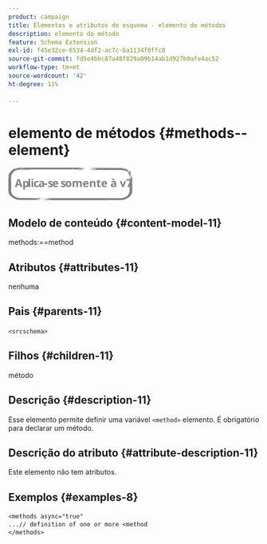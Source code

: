 ```yaml
---
product: campaign
title: Elementos e atributos de esquema - elemento de métodos
description: elemento do método
feature: Schema Extension
exl-id: f45e32ce-6534-4df2-ac7c-ba1134f0ffc8
source-git-commit: fd5e4bbc87a48f029a09b14ab1d927b9afe4ac52
workflow-type: tm+mt
source-wordcount: '42'
ht-degree: 11%

---
```


# elemento de métodos {#methods--element}

![](../../../assets/v7-only.svg)

## Modelo de conteúdo {#content-model-11}

methods:==method

## Atributos {#attributes-11}

nenhuma

## Pais {#parents-11}

`<srcschema>`

## Filhos {#children-11}

método

## Descrição {#description-11}

Esse elemento permite definir uma variável `<method>`  elemento. É obrigatório para declarar um método.

## Descrição do atributo {#attribute-description-11}

Este elemento não tem atributos.

## Exemplos {#examples-8}

```
<methods async="true"
...// definition of one or more <method
</methods>
```
